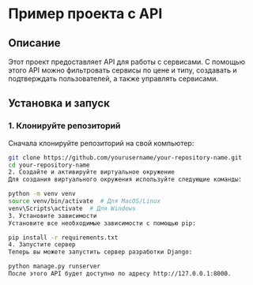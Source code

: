 # Пример проекта с API

## Описание

Этот проект предоставляет API для работы с сервисами. С помощью этого API можно фильтровать сервисы по цене и типу, создавать и подтверждать пользователей, а также управлять сервисами.

## Установка и запуск

### 1. Клонируйте репозиторий

Сначала клонируйте репозиторий на свой компьютер:

```bash
git clone https://github.com/yourusername/your-repository-name.git
cd your-repository-name
2. Создайте и активируйте виртуальное окружение
Для создания виртуального окружения используйте следующие команды:

python -m venv venv
source venv/bin/activate  # Для MacOS/Linux
venv\Scripts\activate  # Для Windows
3. Установите зависимости
Установите все необходимые зависимости с помощью pip:

pip install -r requirements.txt
4. Запустите сервер
Теперь вы можете запустить сервер разработки Django:

python manage.py runserver
После этого API будет доступно по адресу http://127.0.0.1:8000.